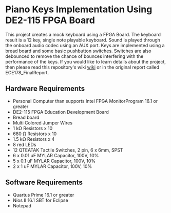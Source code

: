 # Piano Keys Implementation Using DE2-115 FPGA Board
This project creates a mock keyboard using a FPGA Board. The keyboard result is a 12 key, single note playable keyboard. Sound is played through the onboard audio codec using an AUX port. Keys are implemented using a bread board and some basic pushbutton switches. Switches are also debounced to remove the chance of bounces interfering with the performance of the keys. If you would like to learn details about the project, then please read this repository's wiki <a href="https://github.com/TheJacobSales/piano-keys-DE2-115-FPGA/wiki">wiki</a> or in the original report called ECE178_FinalReport.
<h2>Hardware Requirements</h2>
<ul>
  <li>Personal Computer than supports Intel FPGA MonitorProgram 16.1 or greater</li>
  <li>DE2-115 FPGA Education Development Board</li>
  <li>Bread board</li>
  <li>Multi Colored Jumper Wires</li>
  <li>1 kΩ Resistors x 10</li>
  <li>680 Ω Resistors x 10</li>
  <li>1.5 kΩ Resistors x 4</li>
  <li>8 red LEDs</li>
  <li>12 QTEATAK Tactile Switches, 2 pin, 6 x 6mm, SPST</li>
  <li>6 x 0.01 uF MYLAR Capacitor, 100V, 10%</li>
  <li>5 x 0.1 uF MYLAR Capacitor, 100V, 10%</li>
  <li>2 x 1 uF MYLAR Capacitor, 100V, 10%</li>
</ul>
<h2>Software Requirements</h2>
<ul>
  <li>Quartus Prime 16.1 or greater</li>
  <li>Nios II 16.1 SBT for Eclipse</li>
  <li>Notepad</li>
</ul>
